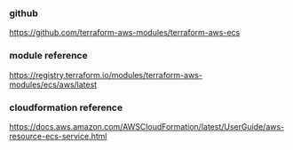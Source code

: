 ### github
https://github.com/terraform-aws-modules/terraform-aws-ecs

### module reference
https://registry.terraform.io/modules/terraform-aws-modules/ecs/aws/latest

### cloudformation reference
https://docs.aws.amazon.com/AWSCloudFormation/latest/UserGuide/aws-resource-ecs-service.html